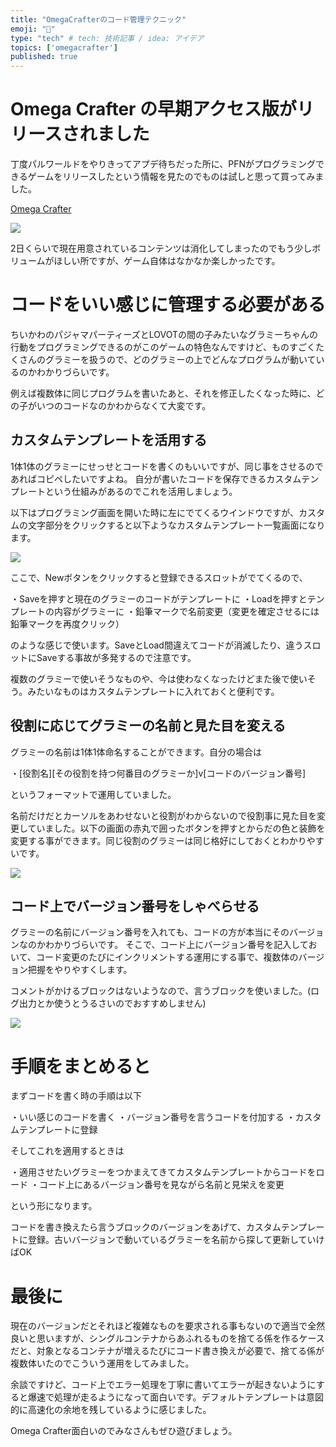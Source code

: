 ```yaml
---
title: "OmegaCrafterのコード管理テクニック"
emoji: "🦁"
type: "tech" # tech: 技術記事 / idea: アイデア
topics: ['omegacrafter']
published: true
---
```


# Omega Crafter の早期アクセス版がリリースされました

丁度パルワールドをやりきってアプデ待ちだった所に、PFNがプログラミングできるゲームをリリースしたという情報を見たのでものは試しと思って買ってみました。

[Omega Crafter](https://store.steampowered.com/app/2262080/Omega_Crafter/?l=japanese)

![](/images/20240401_1.webp)

2日くらいで現在用意されているコンテンツは消化してしまったのでもう少しボリュームがほしい所ですが、ゲーム自体はなかなか楽しかったです。

# コードをいい感じに管理する必要がある

ちいかわのパジャマパーティーズとLOVOTの間の子みたいなグラミーちゃんの行動をプログラミングできるのがこのゲームの特色なんですけど、ものすごくたくさんのグラミーを扱うので、どのグラミーの上でどんなプログラムが動いているのかわかりづらいです。

例えば複数体に同じプログラムを書いたあと、それを修正したくなった時に、どの子がいつのコードなのかわからなくて大変です。

## カスタムテンプレートを活用する

1体1体のグラミーにせっせとコードを書くのもいいですが、同じ事をさせるのであればコピペしたいですよね。
自分が書いたコードを保存できるカスタムテンプレートという仕組みがあるのでこれを活用しましょう。

以下はプログラミング画面を開いた時に左にでてくるウインドウですが、カスタムの文字部分をクリックすると以下ようなカスタムテンプレート一覧画面になります。

![](/images/20240401_2.webp)

ここで、Newボタンをクリックすると登録できるスロットがでてくるので、

・Saveを押すと現在のグラミーのコードがテンプレートに
・Loadを押すとテンプレートの内容がグラミーに
・鉛筆マークで名前変更（変更を確定させるには鉛筆マークを再度クリック）

のような感じで使います。SaveとLoad間違えてコードが消滅したり、違うスロットにSaveする事故が多発するので注意です。

複数のグラミーで使いそうなものや、今は使わなくなったけどまた後で使いそう。みたいなものはカスタムテンプレートに入れておくと便利です。

## 役割に応じてグラミーの名前と見た目を変える

グラミーの名前は1体1体命名することができます。自分の場合は

・[役割名][その役割を持つ何番目のグラミーか]v[コードのバージョン番号]

というフォーマットで運用していました。

名前だけだとカーソルをあわせないと役割がわからないので役割事に見た目を変更していました。以下の画面の赤丸で囲ったボタンを押すとからだの色と装飾を変更する事ができます。同じ役割のグラミーは同じ格好にしておくとわかりやすいです。

![](/images/20240401_3.webp)

## コード上でバージョン番号をしゃべらせる

グラミーの名前にバージョン番号を入れても、コードの方が本当にそのバージョンなのかわかりづらいです。
そこで、コード上にバージョン番号を記入しておいて、コード変更のたびにインクリメントする運用にする事で、複数体のバージョン把握をやりやすくします。

コメントがかけるブロックはないようなので、言うブロックを使いました。(ログ出力とか使うとうるさいのでおすすめしません)

![](/images/20240401_4.webp)

# 手順をまとめると

まずコードを書く時の手順は以下

・いい感じのコードを書く
・バージョン番号を言うコードを付加する
・カスタムテンプレートに登録

そしてこれを適用するときは

・適用させたいグラミーをつかまえてきてカスタムテンプレートからコードをロード
・コード上にあるバージョン番号を見ながら名前と見栄えを変更

という形になります。

コードを書き換えたら言うブロックのバージョンをあげて、カスタムテンプレートに登録。古いバージョンで動いているグラミーを名前から探して更新していけばOK

# 最後に

現在のバージョンだとそれほど複雑なものを要求される事もないので適当で全然良いと思いますが、シングルコンテナからあふれるものを捨てる係を作るケースだと、対象となるコンテナが増えるたびにコード書き換えが必要で、捨てる係が複数体いたのでこういう運用をしてみました。

余談ですけど、コード上でエラー処理を丁寧に書いてエラーが起きないようにすると爆速で処理が走るようになって面白いです。デフォルトテンプレートは意図的に高速化の余地を残しているように感じました。

Omega Crafter面白いのでみなさんもぜひ遊びましょう。
